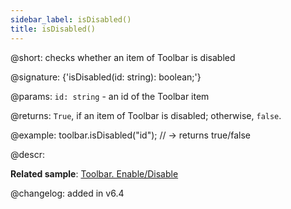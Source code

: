 ```yaml
---
sidebar_label: isDisabled()
title: isDisabled()
---          
```


@short: checks whether an item of Toolbar is disabled

@signature: {'isDisabled(id: string): boolean;'}

@params:
`id: string` - an id of the Toolbar item

@returns:
`True`, if an item of Toolbar is disabled; otherwise, `false`.

@example:
toolbar.isDisabled("id"); // -> returns true/false

@descr:

**Related sample**: [Toolbar. Enable/Disable](https://snippet.dhtmlx.com/ovblenaf)

@changelog: added in v6.4

[comment]: # (@related: toolbar/common_methods.md#checkingifatoolbaritemisdisabled)
